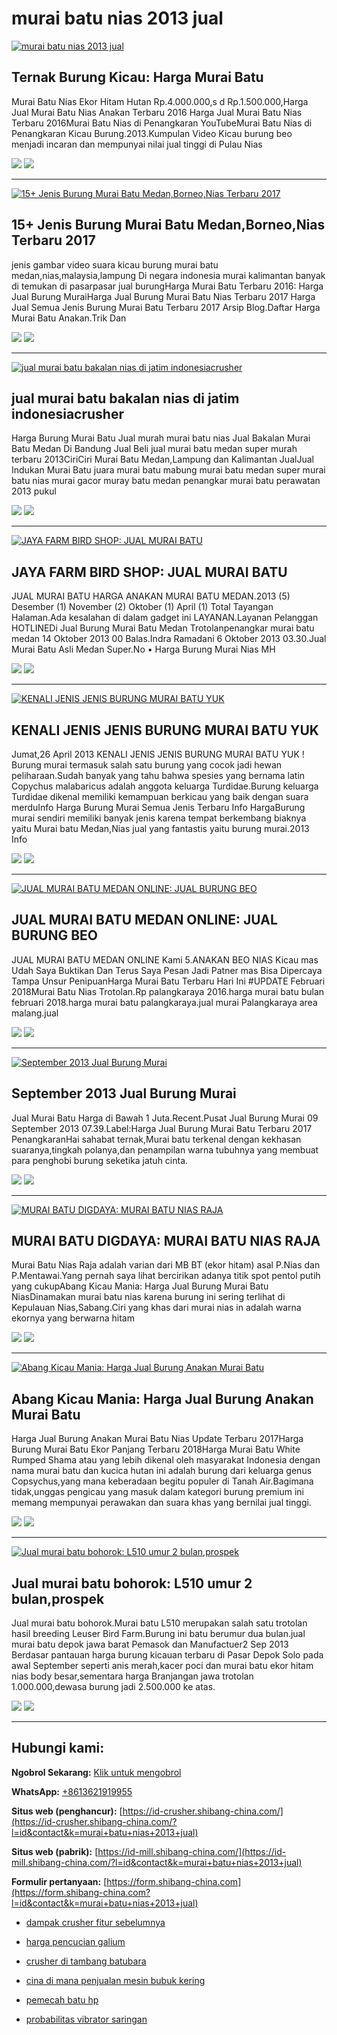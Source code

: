 # murai batu nias 2013 jual

<a href="https://swt.shibang-china.com/?l=id&img&k=murai+batu+nias+2013+jual" target="_blank">![murai batu nias 2013 jual](http://static.shibang-china.com/all-800x300/481.jpg)</a>

## Ternak Burung Kicau: Harga Murai Batu
Murai Batu Nias Ekor Hitam Hutan Rp.4.000.000,s d Rp.1.500.000,Harga Jual Murai Batu Nias Anakan Terbaru 2016 Harga Jual Murai Batu Nias Terbaru 2016Murai Batu Nias di Penangkaran YouTubeMurai Batu Nias di Penangkaran Kicau Burung.2013.Kumpulan Video Kicau burung beo menjadi incaran dan mempunyai nilai jual tinggi di Pulau Nias


<a href="https://whatsapp.shibangsoft.com/WhatsApp.php" target="_blank" title="WhatsApp">![](http://static.shibang-china.com/icon/whatsapp.png)</a> <a href="https://swt.shibang-china.com/?l=id&icon&k=murai+batu+nias+2013+jual" target="_blank">![](http://static.shibang-china.com/icon/chat-id.png)</a>

---

<a href="https://swt.shibang-china.com/?l=id&img&k=murai+batu+nias+2013+jual" target="_blank">![15+ Jenis Burung Murai Batu Medan,Borneo,Nias Terbaru 2017](http://static.shibang-china.com/all-800x300/26.jpg)</a>

## 15+ Jenis Burung Murai Batu Medan,Borneo,Nias Terbaru 2017
jenis gambar video suara kicau burung murai batu medan,nias,malaysia,lampung Di negara indonesia murai kalimantan banyak di temukan di pasarpasar jual burungHarga Murai Batu Terbaru 2016: Harga Jual Burung MuraiHarga Jual Burung Murai Batu Nias Terbaru 2017 Harga Jual Semua Jenis Burung Murai Batu Terbaru 2017 Arsip Blog.Daftar Harga Murai Batu Anakan.Trik Dan


<a href="https://whatsapp.shibangsoft.com/WhatsApp.php" target="_blank" title="WhatsApp">![](http://static.shibang-china.com/icon/whatsapp.png)</a> <a href="https://swt.shibang-china.com/?l=id&icon&k=murai+batu+nias+2013+jual" target="_blank">![](http://static.shibang-china.com/icon/chat-id.png)</a>

---

<a href="https://swt.shibang-china.com/?l=id&img&k=murai+batu+nias+2013+jual" target="_blank">![jual murai batu bakalan nias di jatim indonesiacrusher](http://static.shibang-china.com/all-800x300/356.jpg)</a>

## jual murai batu bakalan nias di jatim indonesiacrusher
Harga Burung Murai Batu Jual murah murai batu nias Jual Bakalan Murai Batu Medan Di Bandung Jual Beli jual murai batu medan super murah terbaru 2013CiriCiri Murai Batu Medan,Lampung dan Kalimantan JualJual Indukan Murai Batu juara murai batu mabung murai batu medan super murai batu nias murai gacor muray batu medan penangkar murai batu perawatan 2013 pukul


<a href="https://whatsapp.shibangsoft.com/WhatsApp.php" target="_blank" title="WhatsApp">![](http://static.shibang-china.com/icon/whatsapp.png)</a> <a href="https://swt.shibang-china.com/?l=id&icon&k=murai+batu+nias+2013+jual" target="_blank">![](http://static.shibang-china.com/icon/chat-id.png)</a>

---

<a href="https://swt.shibang-china.com/?l=id&img&k=murai+batu+nias+2013+jual" target="_blank">![JAYA FARM BIRD SHOP: JUAL MURAI BATU](http://static.shibang-china.com/all-800x300/107.jpg)</a>

## JAYA FARM BIRD SHOP: JUAL MURAI BATU
JUAL MURAI BATU HARGA ANAKAN MURAI BATU MEDAN.2013 (5) Desember (1) November (2) Oktober (1) April (1) Total Tayangan Halaman.Ada kesalahan di dalam gadget ini LAYANAN.Layanan Pelanggan HOTLINEDi Jual Burung Murai Batu Medan Trotolanpenangkar murai batu medan 14 Oktober 2013 00 Balas.Indra Ramadani 6 Oktober 2013 03.30.Jual Murai Batu Asli Medan Super.No • Harga Burung Murai Nias MH


<a href="https://whatsapp.shibangsoft.com/WhatsApp.php" target="_blank" title="WhatsApp">![](http://static.shibang-china.com/icon/whatsapp.png)</a> <a href="https://swt.shibang-china.com/?l=id&icon&k=murai+batu+nias+2013+jual" target="_blank">![](http://static.shibang-china.com/icon/chat-id.png)</a>

---

<a href="https://swt.shibang-china.com/?l=id&img&k=murai+batu+nias+2013+jual" target="_blank">![KENALI JENIS JENIS BURUNG MURAI BATU YUK](http://static.shibang-china.com/all-800x300/227.jpg)</a>

## KENALI JENIS JENIS BURUNG MURAI BATU YUK
Jumat,26 April 2013 KENALI JENIS JENIS BURUNG MURAI BATU YUK ! Burung murai termasuk salah satu burung yang cocok jadi hewan peliharaan.Sudah banyak yang tahu bahwa spesies yang bernama latin Copychus malabaricus adalah anggota keluarga Turdidae.Burung keluarga Turdidae dikenal memiliki kemampuan berkicau yang baik dengan suara merduInfo Harga Burung Murai Semua Jenis Terbaru Info HargaBurung murai sendiri memiliki banyak jenis karena tempat berkembang biaknya yaitu Murai batu Medan,Nias jual yang fantastis yaitu burung murai.2013 Info


<a href="https://whatsapp.shibangsoft.com/WhatsApp.php" target="_blank" title="WhatsApp">![](http://static.shibang-china.com/icon/whatsapp.png)</a> <a href="https://swt.shibang-china.com/?l=id&icon&k=murai+batu+nias+2013+jual" target="_blank">![](http://static.shibang-china.com/icon/chat-id.png)</a>

---

<a href="https://swt.shibang-china.com/?l=id&img&k=murai+batu+nias+2013+jual" target="_blank">![JUAL MURAI BATU MEDAN ONLINE: JUAL BURUNG BEO](http://static.shibang-china.com/all-800x300/154.jpg)</a>

## JUAL MURAI BATU MEDAN ONLINE: JUAL BURUNG BEO
JUAL MURAI BATU MEDAN ONLINE Kami 5.ANAKAN BEO NIAS Kicau mas Udah Saya Buktikan Dan Terus Saya Pesan Jadi Patner mas Bisa Dipercaya Tampa Unsur PenipuanHarga Murai Batu Terbaru Hari Ini #UPDATE Februari 2018Murai Batu Nias Trotolan.Rp palangkaraya 2016.harga murai batu bulan februari 2018.harga murai batu palangkaraya.jual murai Palangkaraya area malang.jual


<a href="https://whatsapp.shibangsoft.com/WhatsApp.php" target="_blank" title="WhatsApp">![](http://static.shibang-china.com/icon/whatsapp.png)</a> <a href="https://swt.shibang-china.com/?l=id&icon&k=murai+batu+nias+2013+jual" target="_blank">![](http://static.shibang-china.com/icon/chat-id.png)</a>

---

<a href="https://swt.shibang-china.com/?l=id&img&k=murai+batu+nias+2013+jual" target="_blank">![September 2013 Jual Burung Murai](http://static.shibang-china.com/all-800x300/223.jpg)</a>

## September 2013 Jual Burung Murai
Jual Murai Batu Harga di Bawah 1 Juta.Recent.Pusat Jual Burung Murai 09 September 2013 07.39.Label:Harga Jual Burung Murai Batu Terbaru 2017 PenangkaranHai sahabat ternak,Murai batu terkenal dengan kekhasan suaranya,tingkah polanya,dan penampilan warna tubuhnya yang membuat para penghobi burung seketika jatuh cinta.


<a href="https://whatsapp.shibangsoft.com/WhatsApp.php" target="_blank" title="WhatsApp">![](http://static.shibang-china.com/icon/whatsapp.png)</a> <a href="https://swt.shibang-china.com/?l=id&icon&k=murai+batu+nias+2013+jual" target="_blank">![](http://static.shibang-china.com/icon/chat-id.png)</a>

---

<a href="https://swt.shibang-china.com/?l=id&img&k=murai+batu+nias+2013+jual" target="_blank">![MURAI BATU DIGDAYA: MURAI BATU NIAS RAJA](http://static.shibang-china.com/all-800x300/1362.jpg)</a>

## MURAI BATU DIGDAYA: MURAI BATU NIAS RAJA
Murai Batu Nias Raja adalah varian dari MB BT (ekor hitam) asal P.Nias dan P.Mentawai.Yang pernah saya lihat bercirikan adanya titik spot pentol putih yang cukupAbang Kicau Mania: Harga Jual Burung Murai Batu NiasDinamakan murai batu nias karena burung ini sering terlihat di Kepulauan Nias,Sabang.Ciri yang khas dari murai nias in adalah warna ekornya yang berwarna hitam


<a href="https://whatsapp.shibangsoft.com/WhatsApp.php" target="_blank" title="WhatsApp">![](http://static.shibang-china.com/icon/whatsapp.png)</a> <a href="https://swt.shibang-china.com/?l=id&icon&k=murai+batu+nias+2013+jual" target="_blank">![](http://static.shibang-china.com/icon/chat-id.png)</a>

---

<a href="https://swt.shibang-china.com/?l=id&img&k=murai+batu+nias+2013+jual" target="_blank">![Abang Kicau Mania: Harga Jual Burung Anakan Murai Batu](http://static.shibang-china.com/all-800x300/180.jpg)</a>

## Abang Kicau Mania: Harga Jual Burung Anakan Murai Batu
Harga Jual Burung Anakan Murai Batu Nias Update Terbaru 2017Harga Burung Murai Batu Ekor Panjang Terbaru 2018Harga Murai Batu White Rumped Shama atau yang lebih dikenal oleh masyarakat Indonesia dengan nama murai batu dan kucica hutan ini adalah burung dari keluarga genus Copsychus,yang mana keberadaan begitu populer di Tanah Air.Bagimana tidak,unggas pengicau yang masuk dalam kategori burung premium ini memang mempunyai perawakan dan suara khas yang bernilai jual tinggi.


<a href="https://whatsapp.shibangsoft.com/WhatsApp.php" target="_blank" title="WhatsApp">![](http://static.shibang-china.com/icon/whatsapp.png)</a> <a href="https://swt.shibang-china.com/?l=id&icon&k=murai+batu+nias+2013+jual" target="_blank">![](http://static.shibang-china.com/icon/chat-id.png)</a>

---

<a href="https://swt.shibang-china.com/?l=id&img&k=murai+batu+nias+2013+jual" target="_blank">![Jual murai batu bohorok: L510 umur 2 bulan,prospek](http://static.shibang-china.com/all-800x300/1094.jpg)</a>

## Jual murai batu bohorok: L510 umur 2 bulan,prospek
Jual murai batu bohorok.Murai batu L510 merupakan salah satu trotolan hasil breeding Leuser Bird Farm.Burung ini batu berumur dua bulan.jual murai batu depok jawa barat Pemasok dan Manufactuer2 Sep 2013 Berdasar pantauan harga burung kicauan terbaru di Pasar Depok Solo pada awal September seperti anis merah,kacer poci dan murai batu ekor hitam nias body besar,sementara harga Branjangan jawa trotolan 1.000.000,dewasa burung jadi 2.500.000 ke atas.


<a href="https://whatsapp.shibangsoft.com/WhatsApp.php" target="_blank" title="WhatsApp">![](http://static.shibang-china.com/icon/whatsapp.png)</a> <a href="https://swt.shibang-china.com/?l=id&icon&k=murai+batu+nias+2013+jual" target="_blank">![](http://static.shibang-china.com/icon/chat-id.png)</a>

---
## Hubungi kami:

**Ngobrol Sekarang:** [Klik untuk mengobrol](https://swt.shibang-china.com?l=id&contact&k=murai+batu+nias+2013+jual)

**WhatsApp:**  [+8613621919955](https://whatsapp.shibangsoft.com/WhatsApp.php)

**Situs web (penghancur):** [https://id-crusher.shibang-china.com/](https://id-crusher.shibang-china.com/?l=id&contact&k=murai+batu+nias+2013+jual)

**Situs web (pabrik):** [https://id-mill.shibang-china.com/](https://id-mill.shibang-china.com/?l=id&contact&k=murai+batu+nias+2013+jual)

**Formulir pertanyaan:** [https://form.shibang-china.com](https://form.shibang-china.com?l=id&contact&k=murai+batu+nias+2013+jual)

* [dampak crusher fitur sebelumnya](../48/dampak%20crusher%20fitur%20sebelumnya.md)

* [harga pencucian galium](../43/harga%20pencucian%20galium.md)

* [crusher di tambang batubara](../49/crusher%20di%20tambang%20batubara.md)

* [cina di mana penjualan mesin bubuk kering](../46/cina%20di%20mana%20penjualan%20mesin%20bubuk%20kering.md)

* [pemecah batu hp](../49/pemecah%20batu%20hp.md)

* [probabilitas vibrator saringan](../41/probabilitas%20vibrator%20saringan.md)